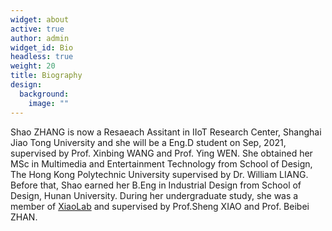 ```yaml
---
widget: about
active: true
author: admin
widget_id: Bio
headless: true
weight: 20
title: Biography
design:
  background:
    image: ""
---
```

Shao ZHANG is now a Resaeach Assitant in IIoT Research Center, Shanghai Jiao Tong University and she will be a Eng.D student on Sep, 2021, supervised by Prof. Xinbing WANG and Prof. Ying WEN. She obtained her MSc in Multimedia and Entertainment Technology from School of Design, The Hong Kong Polytechnic University supervised by Dr. William LIANG. Before that, Shao earned her B.Eng in Industrial Design from School of Design, Hunan University. During her undergraduate study, she was a member of [XiaoLab](xiaolab.net) and supervised by Prof.Sheng XIAO and Prof. Beibei ZHAN.